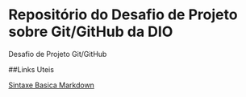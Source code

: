 # Repositório do Desafio de Projeto sobre Git/GitHub da DIO
Desafio de Projeto Git/GitHub

##Links Uteis

[Sintaxe Basica Markdown](https://www.markdownguide.org/getting-started/)
